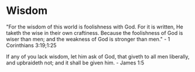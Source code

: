 # Wisdom


"For the wisdom of this world is foolishness with God. For it is written, He taketh the wise in their own craftiness.
Because the foolishness of God is wiser than men; and the weakness of God is stronger than men." - 1 Corinthians 3:19;1:25

If any of you lack wisdom, let him ask of God, that giveth to all men liberally, and upbraideth not; and it shall be given him. - James 1:5